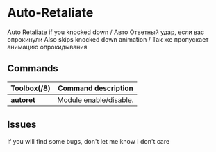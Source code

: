 # Auto-Retaliate

Auto Retaliate if you knocked down / Авто Ответный удар, если вас опрокинули
Also skips knocked down animation / Так же пропускает анимацию опрокидывания 


## Commands 

Toolbox(/8) | Command description
--- | ---
**autoret** | Module enable/disable.


## Issues

If you will find some bugs, don't let me know
I don't care
